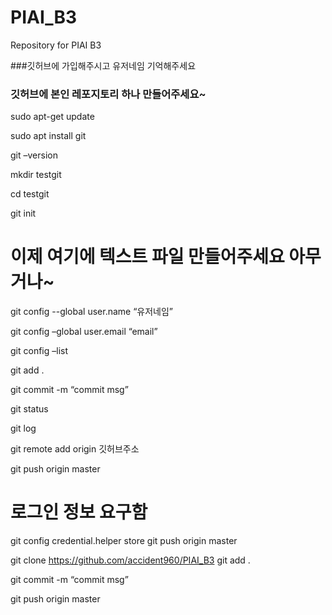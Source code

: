 # PIAI_B3
Repository for PIAI B3

###깃허브에 가입해주시고 유저네임 기억해주세요
### 깃허브에 본인 레포지토리 하나 만들어주세요~

sudo apt-get update 

sudo apt install git

git –version

mkdir testgit

cd testgit

git init

# 이제 여기에 텍스트 파일 만들어주세요 아무거나~

git config --global user.name “유저네임”

git config –global user.email “email”

git config –list

git add .
 
git commit -m “commit msg”

git status

git log

git remote add origin 깃허브주소

git push origin master

# 로그인 정보 요구함

git config credential.helper store
git push origin master

git clone https://github.com/accident960/PIAI_B3
git add .
 
git commit -m “commit msg”

git push origin master
